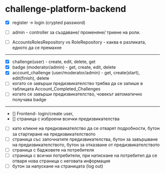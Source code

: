 # challenge-platform-backend

- [x] register -> login (crypted password)

- [ ] admin - controller за създаване/ променяне/ триене на роли.
- [ ] AccountsRolesRepository vs RoleRepository - каква е разликата, едното да се премахне

--- 
- [x] challenge(user) - create, edit, delete, get
- [x] badge (moderator/admin) - get, create, edit, delete
- [x] account_challenge (user/moderator/admin) - get, create(start), edit(finish), delete
- [ ] когато се завърши предизвикателство трябва да се запише в таблицата Account_Completed_Challenges
- [ ] когато се завърши предизвикателство, човекът автоматично получава badge 

---
- [] Frontend- login/create user, 
- [] страница с изброени всички предизвикателства
- [ ] като кликне на предизвикателство да се отварят подробности, бутон за стартиране на предизвикателството
- [ ] страница със започнатите предизвикателства, бутон за завършване на предизвикателството, бутон за отказване от предизвикателството
- [ ] страница с баджовете на потребителя
- [ ] страница с всички потребители, при натискане на потребител да се отваря нова страница с неговата информация
- [ ] бутон за напускане на страницата (log out)
